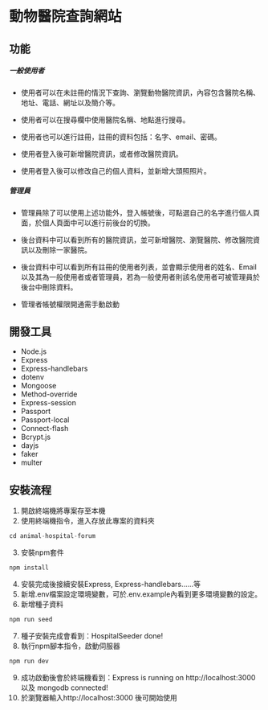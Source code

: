# 動物醫院查詢網站

## 功能

##### 一般使用者
- 使用者可以在未註冊的情況下查詢、瀏覽動物醫院資訊，內容包含醫院名稱、地址、電話、網址以及簡介等。

- 使用者可以在搜尋欄中使用醫院名稱、地點進行搜尋。

- 使用者也可以進行註冊，註冊的資料包括：名字、email、密碼。

- 使用者登入後可新增醫院資訊，或者修改醫院資訊。

- 使用者登入後可以修改自己的個人資料，並新增大頭照照片。

##### 管理員
- 管理員除了可以使用上述功能外，登入帳號後，可點選自己的名字進行個人頁面，於個人頁面中可以進行前後台的切換。

- 後台資料中可以看到所有的醫院資訊，並可新增醫院、瀏覽醫院、修改醫院資訊以及刪除一家醫院。

- 後台資料中可以看到所有註冊的使用者列表，並會顯示使用者的姓名、Email以及其為一般使用者或者管理員，若為一般使用者則該名使用者可被管理員於後台中刪除資料。

- 管理者帳號權限開通需手動啟動

## 開發工具
- Node.js
- Express
- Express-handlebars
- dotenv
- Mongoose
- Method-override
- Express-session
- Passport
- Passport-local
- Connect-flash
- Bcrypt.js
- dayjs
- faker
- multer

## 安裝流程
1. 開啟終端機將專案存至本機
2. 使用終端機指令，進入存放此專案的資料夾
```js
cd animal-hospital-forum
```
3. 安裝npm套件
```js
npm install
```
4. 安裝完成後接續安裝Express, Express-handlebars......等
5. 新增.env檔案設定環境變數，可於.env.example內看到更多環境變數的設定。
6. 新增種子資料
```js
npm run seed
```
7. 種子安裝完成會看到：HospitalSeeder done!
8. 執行npm腳本指令，啟動伺服器
  ```js
  npm run dev
  ```
9. 成功啟動後會於終端機看到：Express is running on http://localhost:3000 以及 mongodb connected!
10. 於瀏覽器輸入http://localhost:3000 後可開始使用
